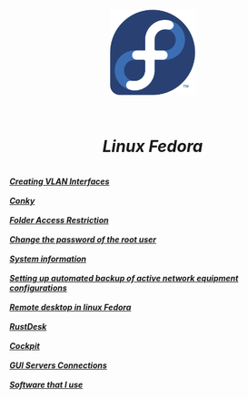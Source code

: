  <br/>
<p align="center">
<img src="./Fedora_Logo.png" width="150" height="150"/>
</p><br/>
<h1 align="Center"><i>Linux Fedora</i></h1>
 <br/>
<i> <a href="https://github.com/dimoroz772/Linux_Fedora/blob/Website/Creating_VLAN_Interfaces"><b>Creating VLAN Interfaces</b></a><br/><i/>
 <br/>
<i> <a href="https://github.com/dimoroz772/Linux_Fedora/blob/Website/Conky"><b>Conky</b></a><br/><i/>
 <br/>
<i> <a href="https://github.com/dimoroz772/Linux_Fedora/blob/Website/Folder_Access_Restriction"><b>Folder Access Restriction</b></a><br/><i/>
 <br/>
<i> <a href="https://github.com/dimoroz772/Linux_Fedora/blob/Website/Change_the_password_of_the_root_user"><b>Change the password of the root user</b></a><br/><i/>
 <br/>
<i> <a href="https://github.com/dimoroz772/Linux_Fedora/blob/Website/System_information"><b>System information</b></a><br/><i/>
 <br/>
<i> <a href="https://github.com/dimoroz772/Linux_Fedora/blob/Website/Setting_up_automated_backup_of_active_network_equipment_configurations"><b>Setting up automated backup of active network equipment configurations</b></a><br/><i/>
 <br/>
<i> <a href="https://github.com/dimoroz772/Linux_Fedora/blob/Website/Remote_desktop_in_linux_Fedora"><b>Remote desktop in linux Fedora</b></a><br/><i/>
 <br/>
<i> <a href="https://github.com/dimoroz772/Linux_Fedora/blob/Website/RustDesk"><b>RustDesk</b></a><br/><i/>
 <br/>
<i> <a href="https://github.com/dimoroz772/Linux_Fedora/blob/Website/Cockpit"><b>Cockpit</b></a><br/><i/>
 <br/>
<i> <a href="https://github.com/dimoroz772/Linux_Fedora/blob/Website/GUI_Servers_Connections"><b>GUI Servers Connections</b></a><br/><i/>
 <br/>
<i> <a href="https://github.com/dimoroz772/Linux_Fedora/blob/Website/Software_that_I_use"><b>Software that I use</b></a><br/><i/>
